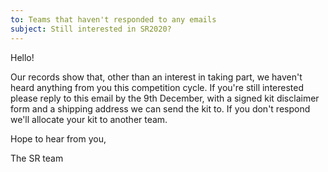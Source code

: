 ```yaml
---
to: Teams that haven't responded to any emails
subject: Still interested in SR2020?
---
```


Hello!

Our records show that, other than an interest in taking part, we haven't heard anything from you this competition cycle. If you're still interested please reply to this email by the 9th December, with a signed kit disclaimer form and a shipping address we can send the kit to. If you don't respond we'll allocate your kit to another team.

Hope to hear from you,

The SR team
